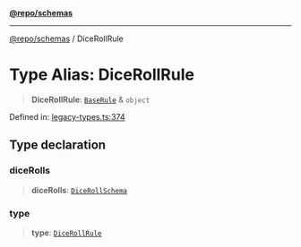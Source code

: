[**@repo/schemas**](../README.md)

***

[@repo/schemas](../globals.md) / DiceRollRule

# Type Alias: DiceRollRule

> **DiceRollRule**: [`BaseRule`](BaseRule.md) & `object`

Defined in: [legacy-types.ts:374](https://github.com/alexqguo/drinking-board-game-v3/blob/e685f3b5240058db25c494e5486105704e4feaf9/packages/schemas/src/legacy-types.ts#L374)

## Type declaration

### diceRolls

> **diceRolls**: [`DiceRollSchema`](../interfaces/DiceRollSchema.md)

### type

> **type**: [`DiceRollRule`](../enumerations/RuleType.md#dicerollrule)
